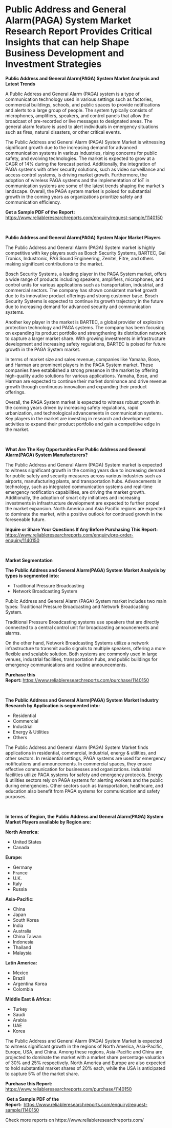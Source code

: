 <p><h1>Public Address and General Alarm(PAGA) System Market Research Report Provides Critical Insights that can help Shape Business Development and Investment Strategies</h1></p><p><strong>Public Address and General Alarm(PAGA) System Market Analysis and Latest Trends</strong></p>
<p><p>A Public Address and General Alarm (PAGA) system is a type of communication technology used in various settings such as factories, commercial buildings, schools, and public spaces to provide notifications and alerts to a large group of people. The system typically consists of microphones, amplifiers, speakers, and control panels that allow the broadcast of pre-recorded or live messages to designated areas. The general alarm feature is used to alert individuals in emergency situations such as fires, natural disasters, or other critical events.</p><p>The Public Address and General Alarm (PAGA) System Market is witnessing significant growth due to the increasing demand for advanced communication systems in various industries, rising concerns for public safety, and evolving technologies. The market is expected to grow at a CAGR of 14% during the forecast period. Additionally, the integration of PAGA systems with other security solutions, such as video surveillance and access control systems, is driving market growth. Furthermore, the adoption of wireless PAGA systems and the implementation of IoT in communication systems are some of the latest trends shaping the market's landscape. Overall, the PAGA system market is poised for substantial growth in the coming years as organizations prioritize safety and communication efficiency.</p></p>
<p><strong>Get a Sample PDF of the Report:&nbsp;</strong> <a href="https://www.reliableresearchreports.com/enquiry/request-sample/1140150">https://www.reliableresearchreports.com/enquiry/request-sample/1140150</a></p>
<p>&nbsp;</p>
<p><strong>Public Address and General Alarm(PAGA) System Major Market Players</strong></p>
<p><p>The Public Address and General Alarm (PAGA) System market is highly competitive with key players such as Bosch Security Systems, BARTEC, Gai Tronics, Industronic, PAS Sound Engineering, Zenitel, Fitre, and others making significant contributions to the market.</p><p>Bosch Security Systems, a leading player in the PAGA System market, offers a wide range of products including speakers, amplifiers, microphones, and control units for various applications such as transportation, industrial, and commercial sectors. The company has shown consistent market growth due to its innovative product offerings and strong customer base. Bosch Security Systems is expected to continue its growth trajectory in the future due to increasing demand for advanced security and communication systems.</p><p>Another key player in the market is BARTEC, a global provider of explosion protection technology and PAGA systems. The company has been focusing on expanding its product portfolio and strengthening its distribution network to capture a larger market share. With growing investments in infrastructure development and increasing safety regulations, BARTEC is poised for future growth in the PAGA System market.</p><p>In terms of market size and sales revenue, companies like Yamaha, Bose, and Harman are prominent players in the PAGA System market. These companies have established a strong presence in the market by offering high-quality audio solutions for various applications. Yamaha, Bose, and Harman are expected to continue their market dominance and drive revenue growth through continuous innovation and expanding their product offerings.</p><p>Overall, the PAGA System market is expected to witness robust growth in the coming years driven by increasing safety regulations, rapid urbanization, and technological advancements in communication systems. Key players in the market are investing in research and development activities to expand their product portfolio and gain a competitive edge in the market.</p></p>
<p>&nbsp;</p>
<p><strong>What Are The Key Opportunities For Public Address and General Alarm(PAGA) System Manufacturers?</strong></p>
<p><p>The Public Address and General Alarm (PAGA) System market is expected to witness significant growth in the coming years due to increasing demand for public safety and security measures across various industries such as airports, manufacturing plants, and transportation hubs. Advancements in technology, such as integrated communication systems and real-time emergency notification capabilities, are driving the market growth. Additionally, the adoption of smart city initiatives and increasing investments in infrastructure development are expected to further propel the market expansion. North America and Asia Pacific regions are expected to dominate the market, with a positive outlook for continued growth in the foreseeable future.</p></p>
<p><strong>Inquire or Share Your Questions If Any Before Purchasing This Report:</strong> <a href="https://www.reliableresearchreports.com/enquiry/pre-order-enquiry/1140150">https://www.reliableresearchreports.com/enquiry/pre-order-enquiry/1140150</a></p>
<p>&nbsp;</p>
<p><strong>Market Segmentation</strong></p>
<p><strong>The Public Address and General Alarm(PAGA) System Market Analysis by types is segmented into:</strong></p>
<p><ul><li>Traditional Pressure Broadcasting</li><li>Network Broadcasting System</li></ul></p>
<p><p>Public Address and General Alarm (PAGA) System market includes two main types: Traditional Pressure Broadcasting and Network Broadcasting System. </p><p>Traditional Pressure Broadcasting systems use speakers that are directly connected to a central control unit for broadcasting announcements and alarms. </p><p>On the other hand, Network Broadcasting Systems utilize a network infrastructure to transmit audio signals to multiple speakers, offering a more flexible and scalable solution. Both systems are commonly used in large venues, industrial facilities, transportation hubs, and public buildings for emergency communications and routine announcements.</p></p>
<p><strong>Purchase this Report:&nbsp;</strong><a href="https://www.reliableresearchreports.com/purchase/1140150">https://www.reliableresearchreports.com/purchase/1140150</a></p>
<p>&nbsp;</p>
<p><strong>The Public Address and General Alarm(PAGA) System Market Industry Research by Application is segmented into:</strong></p>
<p><ul><li>Residential</li><li>Commercial</li><li>Industrial</li><li>Energy & Utilities</li><li>Others</li></ul></p>
<p><p>The Public Address and General Alarm (PAGA) System Market finds applications in residential, commercial, industrial, energy & utilities, and other sectors. In residential settings, PAGA systems are used for emergency notifications and announcements. In commercial spaces, they ensure effective communication for businesses and organizations. Industrial facilities utilize PAGA systems for safety and emergency protocols. Energy & utilities sectors rely on PAGA systems for alerting workers and the public during emergencies. Other sectors such as transportation, healthcare, and education also benefit from PAGA systems for communication and safety purposes.</p></p>
<p>&nbsp;</p>
<p><strong>In terms of Region, the Public Address and General Alarm(PAGA) System Market Players available by Region are:</strong></p>
<p>
    <p> <strong> North America: </strong>
        <ul>
            <li>United States</li>
            <li>Canada</li>
        </ul>
        </p> 
    <p> <strong> Europe: </strong>
        <ul>
            <li>Germany</li>
            <li>France</li>
            <li>U.K.</li>
            <li>Italy</li>
            <li>Russia</li>
        </ul>
        </p> 
    <p> <strong> Asia-Pacific: </strong>
        <ul>
            <li>China</li>
            <li>Japan</li>
            <li>South Korea</li>
            <li>India</li>
            <li>Australia</li>
            <li>China Taiwan</li>
            <li>Indonesia</li>
            <li>Thailand</li>
            <li>Malaysia</li>
        </ul>
        </p> 
    <p> <strong> Latin America: </strong>
        <ul>
            <li>Mexico</li>
            <li>Brazil</li>
            <li>Argentina Korea</li>
            <li>Colombia</li>
        </ul>
        </p> 
    <p> <strong> Middle East & Africa: </strong>
        <ul>
            <li>Turkey</li>
            <li>Saudi</li>
            <li>Arabia</li>
            <li>UAE</li>
            <li>Korea</li>
        </ul>
    </p>
    </p>
<p><p>The Public Address and General Alarm (PAGA) System Market is expected to witness significant growth in the regions of North America, Asia-Pacific, Europe, USA, and China. Among these regions, Asia-Pacific and China are projected to dominate the market with a market share percentage valuation of 30% and 25% respectively. North America and Europe are also expected to hold substantial market shares of 20% each, while the USA is anticipated to capture 5% of the market share.</p></p>
<p><strong>Purchase this Report: </strong><a href="https://www.reliableresearchreports.com/purchase/1140150">https://www.reliableresearchreports.com/purchase/1140150</a></p>
<p>&nbsp;<strong>Get a Sample PDF of the Report:&nbsp;&nbsp;</strong><a href="https://www.reliableresearchreports.com/enquiry/request-sample/1140150">https://www.reliableresearchreports.com/enquiry/request-sample/1140150</a></p>
<p><strong></strong></p>
<p>Check more reports on https://www.reliableresearchreports.com/</p>